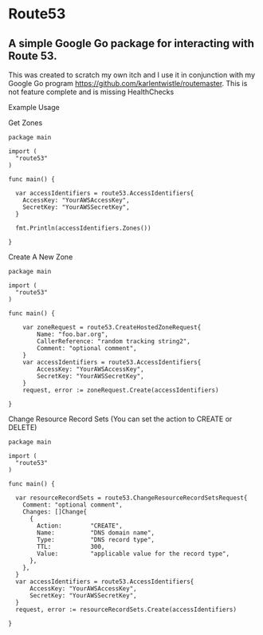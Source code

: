 # Route53 #

## A simple Google Go package for interacting with Route 53. ##

This was created to scratch my own itch and I use it in conjunction with my Google Go program https://github.com/karlentwistle/routemaster. This is not feature complete and is missing HealthChecks

Example Usage

Get Zones

    package main

    import ( 
      "route53"
    )
    
    func main() {
    
      var accessIdentifiers = route53.AccessIdentifiers{
        AccessKey: "YourAWSAccessKey",
        SecretKey: "YourAWSSecretKey",
      }

      fmt.Println(accessIdentifiers.Zones())
        
    }

Create A New Zone

    package main

    import ( 
      "route53"
    )
    
    func main() {
    
        var zoneRequest = route53.CreateHostedZoneRequest{
            Name: "foo.bar.org", 
            CallerReference: "random tracking string2", 
            Comment: "optional comment",
        }
        var accessIdentifiers = route53.AccessIdentifiers{
            AccessKey: "YourAWSAccessKey",
            SecretKey: "YourAWSSecretKey",
        }
        request, error := zoneRequest.Create(accessIdentifiers)
        
    }

Change Resource Record Sets (You can set the action to CREATE or DELETE)

    package main

    import ( 
      "route53"
    )
    
    func main() {
      
      var resourceRecordSets = route53.ChangeResourceRecordSetsRequest{
        Comment: "optional comment",
        Changes: []Change{
          {
            Action:        "CREATE",
            Name:          "DNS domain name",
            Type:          "DNS record type",
            TTL:           300,
            Value:         "applicable value for the record type",
          },
        },
      }
      var accessIdentifiers = route53.AccessIdentifiers{
          AccessKey: "YourAWSAccessKey",
          SecretKey: "YourAWSSecretKey",
      }
      request, error := resourceRecordSets.Create(accessIdentifiers)
        
    }
